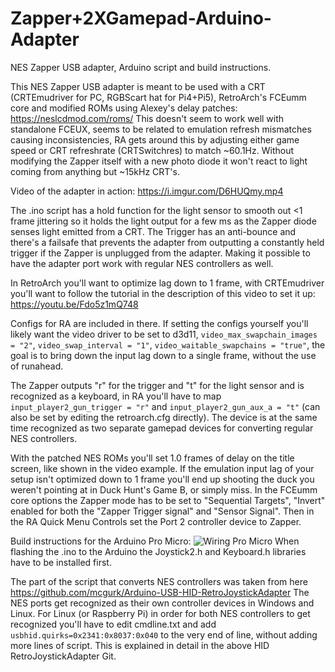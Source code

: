 # Zapper+2XGamepad-Arduino-Adapter
NES Zapper USB adapter, Arduino script and build instructions.

This NES Zapper USB adapter is meant to be used with a CRT (CRTEmudriver for PC, RGBScart hat for Pi4+Pi5), RetroArch's FCEumm core and modified ROMs using Alexey's delay patches: https://neslcdmod.com/roms/
This doesn't seem to work well with standalone FCEUX, seems to be related to emulation refresh mismatches causing inconsistencies, RA gets around this by adjusting either game speed or CRT refreshrate (CRTSwitchres) to match ~60.1Hz. Without modifying the Zapper itself with a new photo diode it won't react to light coming from anything but ~15kHz CRT's.

Video of the adapter in action: https://i.imgur.com/D6HUQmy.mp4

The .ino script has a hold function for the light sensor to smooth out <1 frame jittering so it holds the light output for a few ms as the Zapper diode senses light emitted from a CRT. The Trigger has an anti-bounce
and there's a failsafe that prevents the adapter from outputting a constantly held trigger if the Zapper is unplugged from the adapter. Making it possible to have the adapter port work with regular NES controllers as well.  

In RetroArch you'll want to optimize lag down to 1 frame, with CRTEmudriver you'll want to follow the tutorial in the description of this video to set it up: https://youtu.be/Fdo5z1mQ748

Configs for RA are included in there. If setting the configs yourself you'll likely want the video driver to be set to d3d11, ```video_max_swapchain_images = "2"```, ```video_swap_interval = "1"```, ```video_waitable_swapchains = "true"```, the goal is to bring down the input lag down to a single frame, without the use of runahead.

The Zapper outputs "r" for the trigger and "t" for the light sensor and is recognized as a keyboard, in RA you'll have to map ```input_player2_gun_trigger = "r"``` and ```input_player2_gun_aux_a = "t"``` (can also be set by editing the retroarch.cfg directly).
The device is at the same time recognized as two separate gamepad devices for converting regular NES controllers.

With the patched NES ROMs you'll set 1.0 frames of delay on the title screen, like shown in the video example. If the emulation input lag of your setup isn't optimized down to 1 frame you'll end up shooting the duck you weren't pointing at in Duck Hunt's Game B, or simply miss.
In the FCEumm core options the Zapper mode has to be set to "Sequential Targets", "Invert" enabled for both the "Zapper Trigger signal" and "Sensor Signal". Then in the RA Quick Menu Controls set the Port 2 controller device to Zapper.

Build instructions for the Arduino Pro Micro: ![Wiring Pro Micro](https://github.com/riggles1/Zapper-Arduino/assets/28061895/e2a1ea58-799b-46c6-9e81-b1e442ca34de)
When flashing the .ino to the Arduino the Joystick2.h and Keyboard.h libraries have to be installed first.

The part of the script that converts NES controllers was taken from here https://github.com/mcgurk/Arduino-USB-HID-RetroJoystickAdapter
The NES ports get recognized as their own controller devices in Windows and Linux. For Linux (or Raspberry Pi) in order for both NES controllers to get
recognized you'll have to edit cmdline.txt and add ```usbhid.quirks=0x2341:0x8037:0x040``` to the very end of line, without adding more lines of script.
This is explained in detail in the above HID RetroJoystickAdapter Git.





